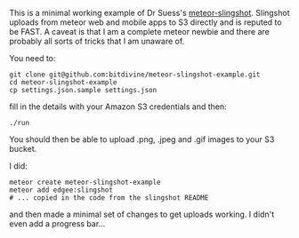
This is a minimal working example of Dr Suess's [meteor-slingshot](https://github.com/CulturalMe/meteor-slingshot).  Slingshot uploads from meteor web and mobile apps to S3 directly and is reputed to be FAST.  A caveat is that I am a complete meteor newbie and there are probably all sorts of tricks that I am unaware of.

You need to:

    git clone git@github.com:bitdivine/meteor-slingshot-example.git
    cd meteor-slingshot-example
    cp settings.json.sample settings.json

fill in the details with your Amazon S3 credentials and then:

    ./run

You should then be able to upload .png, .jpeg and .gif images to your S3 bucket.

I did:

    meteor create meteor-slingshot-example
    meteor add edgee:slingshot
    # ... copied in the code from the slingshot README

and then made a minimal set of changes to get uploads working.  I didn't even add a progress bar...
